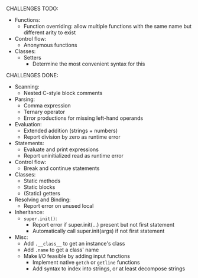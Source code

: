 CHALLENGES TODO:
- Functions:
  - Function overriding: allow multiple functions with the same name but different arity to exist
- Control flow:
  - Anonymous functions
- Classes:
  - Setters
    - Determine the most convenient syntax for this

CHALLENGES DONE:
- Scanning:
  - Nested C-style block comments
- Parsing:
  - Comma expression
  - Ternary operator
  - Error productions for missing left-hand operands
- Evaluation:
  - Extended addition (strings + numbers)
  - Report division by zero as runtime error
- Statements:
  - Evaluate and print expressions
  - Report uninitialized read as runtime error
- Control flow:
  - Break and continue statements
- Classes:
  - Static methods
  - Static blocks
  - (Static) getters
- Resolving and Binding:
  - Report error on unused local
- Inheritance:
  - `super.init()`:
    - Report error if super.init(...) present but not first statement
    - Automatically call super.init(args) if not first statement
- Misc:
  - Add `.__class__` to get an instance's class
  - Add `.name` to get a class' name
  - Make I/O feasible by adding input functions
    - Implement native `getch` or `getline` functions
    - Add syntax to index into strings, or at least decompose strings
